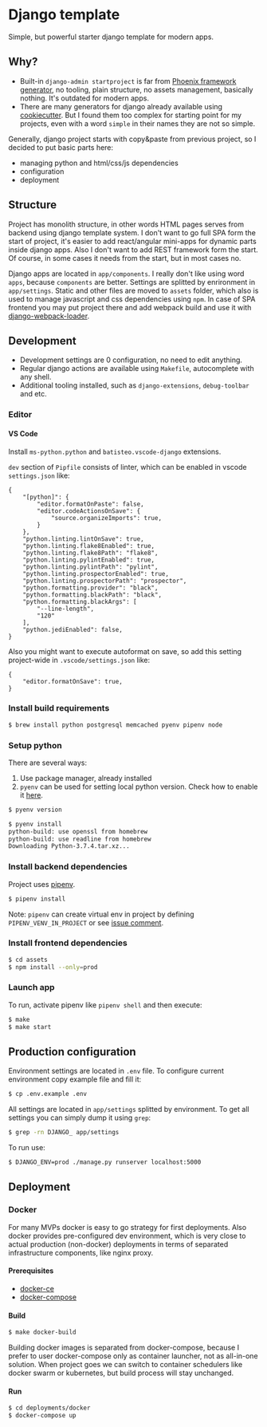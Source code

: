 # Django template

Simple, but powerful starter django template for modern apps.

## Why?

* Built-in `django-admin startproject` is far from [Phoenix framework generator](https://hexdocs.pm/phoenix/up_and_running.html), no tooling, plain structure, no assets management, basically nothing. It's outdated for modern apps.
* There are many generators for django already available using [cookiecutter](https://github.com/cookiecutter/cookiecutter#python-django). But I found them too complex for starting point for my projects, even with a word `simple` in their names they are not so simple.

Generally, django project starts with copy&paste from previous project, so I decided to put basic parts here:
* managing python and html/css/js dependencies
* configuration
* deployment

## Structure

Project has monolith structure, in other words HTML pages serves from backend using django template system. I don't want to go full SPA form the start of project, it's easier to add react/angular mini-apps for dynamic parts inside django apps. Also I don't want to add REST framework form the start. Of course, in some cases it needs from the start, but in most cases no.

Django apps are located in `app/components`. I really don't like using word `apps`, because `components` are better.
Settings are splitted by enrironment in `app/settings`.
Static and other files are moved to `assets` folder, which also is used to manage javascript and css dependencies using `npm`. In case of SPA frontend you may put project there and add webpack build and use it with [django-webpack-loader](https://github.com/owais/django-webpack-loader).

## Development

* Development settings are 0 configuration, no need to edit anything.
* Regular django actions are available using `Makefile`, autocomplete with any shell.
* Additional tooling installed, such as `django-extensions`, `debug-toolbar` and etc.

### Editor

#### VS Code

Install `ms-python.python` and `batisteo.vscode-django` extensions.

`dev` section of `Pipfile` consists of linter, which can be enabled in vscode `settings.json` like:
```
{
    "[python]": {
        "editor.formatOnPaste": false,
        "editor.codeActionsOnSave": {
            "source.organizeImports": true,
        }
    },
    "python.linting.lintOnSave": true,
    "python.linting.flake8Enabled": true,
    "python.linting.flake8Path": "flake8",
    "python.linting.pylintEnabled": true,
    "python.linting.pylintPath": "pylint",
    "python.linting.prospectorEnabled": true,
    "python.linting.prospectorPath": "prospector",
    "python.formatting.provider": "black",
    "python.formatting.blackPath": "black",
    "python.formatting.blackArgs": [
        "--line-length",
        "120"
    ],
    "python.jediEnabled": false,
}
```

Also you might want to execute autoformat on save, so add this setting project-wide in `.vscode/settings.json` like:
```
{
    "editor.formatOnSave": true,
}
```

### Install build requirements

```bash
$ brew install python postgresql memcached pyenv pipenv node
```

### Setup python

There are several ways:
1. Use package manager, already installed
2. `pyenv` can be used for setting local python version. Check how to enable it [here](https://github.com/pyenv/pyenv#installation).

```bash
$ pyenv version

$ pyenv install
python-build: use openssl from homebrew
python-build: use readline from homebrew
Downloading Python-3.7.4.tar.xz...
```

### Install backend dependencies

Project uses [pipenv](https://pipenv.pypa.io/en/latest/basics/).

```bash
$ pipenv install
```

Note:
`pipenv` can create virtual env in project by defining `PIPENV_VENV_IN_PROJECT` or see [issue comment](https://github.com/pypa/pipenv/issues/2197#issuecomment-446601760).

### Install frontend dependencies

```bash
$ cd assets
$ npm install --only=prod
```

### Launch app

To run, activate pipenv like `pipenv shell` and then execute:
```bash
$ make
$ make start
```

## Production configuration

Environment settings are located in `.env` file. To configure current environment copy example file and fill it:
```bash
$ cp .env.example .env
```

All settings are located in `app/settings` splitted by environment. To get all settings you can simply dump it using `grep`:
```bash
$ grep -rn DJANGO_ app/settings
```

To run use:
```bash
$ DJANGO_ENV=prod ./manage.py runserver localhost:5000
```

## Deployment

### Docker

For many MVPs docker is easy to go strategy for first deployments. Also docker provides pre-configured dev environment,
which is very close to actual production (non-docker) deployments in terms of separated infrastructure components, like nginx proxy.

#### Prerequisites

* [docker-ce](https://docs.docker.com/engine/installation)
* [docker-compose](https://docs.docker.com/compose)

#### Build

```bash
$ make docker-build
```

Building docker images is separated from docker-compose, because I prefer to user docker-compose only as container launcher,
not as all-in-one solution. When project goes we can switch to container schedulers like docker swarm or kubernetes,
but build process will stay unchanged.

#### Run

```bash
$ cd deployments/docker
$ docker-compose up
```
